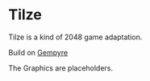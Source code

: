 # Tilze

Tilze is a kind of 2048 game adaptation.

Build on [Gempyre](https://github.com/mmertama/Gempyre)

The Graphics are placeholders. 
